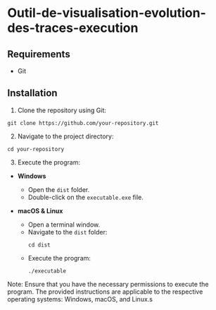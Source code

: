 # Outil-de-visualisation-evolution-des-traces-execution

## Requirements

- Git

## Installation

1. Clone the repository using Git:

```shell
git clone https://github.com/your-repository.git
```

2. Navigate to the project directory:

```shell
cd your-repository
```

3. Execute the program:

- **Windows**
  - Open the `dist` folder.
  - Double-click on the `executable.exe` file.

- **macOS & Linux**
  - Open a terminal window.
  - Navigate to the `dist` folder:
    ```shell
    cd dist
    ```
  - Execute the program:
    ```shell
    ./executable
    ```

Note: Ensure that you have the necessary permissions to execute the program. The provided instructions are applicable to the respective operating systems: Windows, macOS, and Linux.s